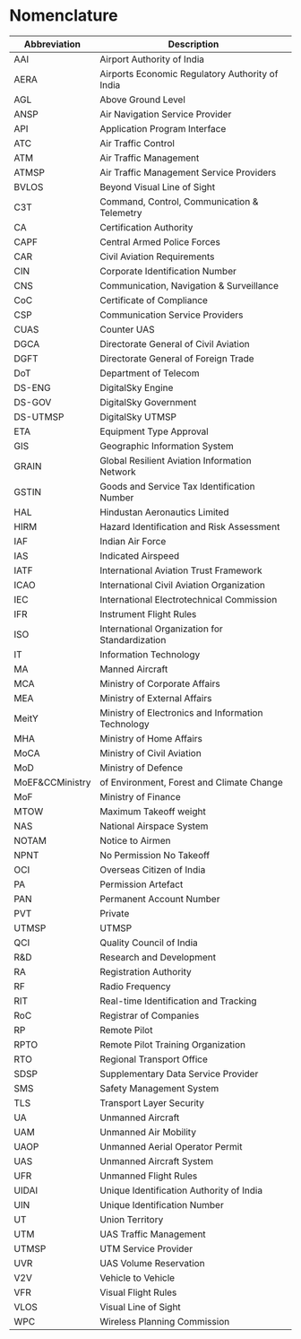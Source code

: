 # Nomenclature

| Abbreviation    | Description                                        |
| --              | --                                                 |
| AAI             | Airport Authority of India                         |
| AERA            | Airports Economic Regulatory Authority of India    |
| AGL             | Above Ground Level                                 |
| ANSP            | Air Navigation Service Provider                    |
| API             | Application Program Interface                      |
| ATC             | Air Traffic Control                                |
| ATM             | Air Traffic Management                             |
| ATMSP           | Air Traffic Management Service Providers           |
| BVLOS           | Beyond Visual Line of Sight                        |
| C3T             | Command, Control, Communication & Telemetry        |
| CA              | Certification Authority                            |
| CAPF            | Central Armed Police Forces                        |
| CAR             | Civil Aviation Requirements                        |
| CIN             | Corporate Identification Number                    |
| CNS             | Communication, Navigation & Surveillance           |
| CoC             | Certificate of Compliance                          |
| CSP             | Communication Service Providers                    |
| CUAS            | Counter UAS                                        |
| DGCA            | Directorate General of Civil Aviation              |
| DGFT            | Directorate General of Foreign Trade               |
| DoT             | Department of Telecom                              |
| DS-ENG          | DigitalSky Engine                                  |
| DS-GOV          | DigitalSky Government                              |
| DS-UTMSP        | DigitalSky UTMSP                                   |
| ETA             | Equipment Type Approval                            |
| GIS             | Geographic Information System                      |
| GRAIN           | Global Resilient Aviation Information Network      |
| GSTIN           | Goods and Service Tax Identification Number        |
| HAL             | Hindustan Aeronautics Limited                      |
| HIRM            | Hazard Identification and Risk Assessment          |
| IAF             | Indian Air Force                                   |
| IAS             | Indicated Airspeed                                 |
| IATF            | International Aviation Trust Framework             |
| ICAO            | International Civil Aviation Organization          |
| IEC             | International Electrotechnical Commission          |
| IFR             | Instrument Flight Rules                            |
| ISO             | International Organization for Standardization     |
| IT              | Information Technology                             |
| MA              | Manned Aircraft                                    |
| MCA             | Ministry of Corporate Affairs                      |
| MEA             | Ministry of External Affairs                       |
| MeitY           | Ministry of Electronics and Information Technology |
| MHA             | Ministry of Home Affairs                           |
| MoCA            | Ministry of Civil Aviation                         |
| MoD             | Ministry of Defence                                |
| MoEF&CCMinistry | of Environment, Forest and Climate Change          |
| MoF             | Ministry of Finance                                |
| MTOW            | Maximum Takeoff weight                             |
| NAS             | National Airspace System                           |
| NOTAM           | Notice to Airmen                                   |
| NPNT            | No Permission No Takeoff                           |
| OCI             | Overseas Citizen of India                          |
| PA              | Permission Artefact                                |
| PAN             | Permanent Account Number                           |
| PVT             | Private                                            |
| UTMSP           | UTMSP                                              |
| QCI             | Quality Council of India                           |
| R&D             | Research and Development                           |
| RA              | Registration Authority                             |
| RF              | Radio Frequency                                    |
| RIT             | Real-time Identification and Tracking              |
| RoC             | Registrar of Companies                             |
| RP              | Remote Pilot                                       |
| RPTO            | Remote Pilot Training Organization                 |
| RTO             | Regional Transport Office                          |
| SDSP            | Supplementary Data Service Provider                |
| SMS             | Safety Management System                           |
| TLS             | Transport Layer Security                           |
| UA              | Unmanned Aircraft                                  |
| UAM             | Unmanned Air Mobility                              |
| UAOP            | Unmanned Aerial Operator Permit                    |
| UAS             | Unmanned Aircraft System                           |
| UFR             | Unmanned Flight Rules                              |
| UIDAI           | Unique Identification Authority of India           |
| UIN             | Unique Identification Number                       |
| UT              | Union Territory                                    |
| UTM             | UAS Traffic Management                             |
| UTMSP           | UTM Service Provider                               |
| UVR             | UAS Volume Reservation                             |
| V2V             | Vehicle to Vehicle                                 |
| VFR             | Visual Flight Rules                                |
| VLOS            | Visual Line of Sight                               |
| WPC             | Wireless Planning Commission                       |
